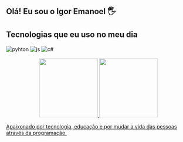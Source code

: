 ## Olá! Eu sou o Igor Emanoel 🖐️


## Tecnologias que eu uso no meu dia

<div style="display: inline_block">
   <img align="center" alt="pyhton" src="https://img.shields.io/badge/python-3670A0?style=for-the-badge&logo=python&logoColor=ffdd54"/>
  <img align="center" alt="js" src="https://img.shields.io/badge/JavaScript-F7DF1E?style=for-the-badge&logo=javascript&logoColor=black" />
  <img align="center"alt= "c#"src="https://img.shields.io/badge/C%23-239120?style=for-the-badge&logo=c-sharp&logoColor=white"/>
   
</div><br/>

<div align="center">
  <a href="https://github.com/igoremanoelf">
  <img height="160em" src="https://github-readme-stats-sigma-five.vercel.app/api?username=igoremanoelf&show_icons=true&theme=dark&include_all_commits=true&count_private=true"/>
  <img height="160em" src="https://github-readme-stats-sigma-five.vercel.app/api/top-langs/?username=igoremanoelf&layout=compact&langs_count=7&theme=dark"/>
</div>

              
Apaixonado por tecnologia, educação e por mudar a vida das pessoas através da programação.

